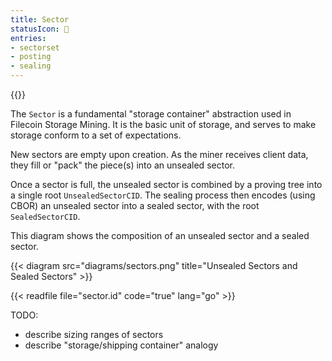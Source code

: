 ```yaml
---
title: Sector
statusIcon: 🔁
entries:
- sectorset
- posting
- sealing
---
```


{{<label sector>}}

The `Sector` is a fundamental "storage container" abstraction used in Filecoin Storage Mining. It is the basic unit of storage,
and serves to make storage conform to a set of expectations.

New sectors are empty upon creation. As the miner receives client data, they fill or "pack" the piece(s) into an unsealed sector.

Once a sector is full, the unsealed sector is combined by a proving tree into a single root `UnsealedSectorCID`. The sealing process then encodes (using CBOR) an unsealed sector into a sealed sector, with the root `SealedSectorCID`.

This diagram shows the composition of an unsealed sector and a sealed sector.

{{< diagram src="diagrams/sectors.png" title="Unsealed Sectors and Sealed Sectors" >}}

{{< readfile file="sector.id" code="true" lang="go" >}}


TODO:

- describe sizing ranges of sectors
- describe "storage/shipping container" analogy
